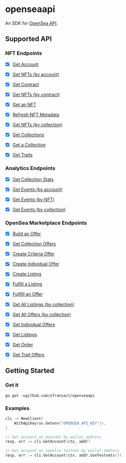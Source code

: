 # openseaapi

An SDK for [OpenSea API](https://docs.opensea.io/reference/api-overview).


## Supported API

### NFT Endpoints

- [x] [Get Account](https://docs.opensea.io/reference/get_account)
- [x] [Get NFTs (by account)](https://docs.opensea.io/reference/list_nfts_by_account)
- [x] [Get Contract](https://docs.opensea.io/reference/get_contract)
- [x] [Get NFTs (by contract)](https://docs.opensea.io/reference/list_nfts_by_contract)
- [x] [Get an NFT](https://docs.opensea.io/reference/get_nft)
- [x] [Refresh NFT Metadata](https://docs.opensea.io/reference/refresh_nft)
- [x] [Get NFTs (by collection)](https://docs.opensea.io/reference/list_nfts_by_collection)
- [x] [Get Collections](https://docs.opensea.io/reference/list_collections)
- [x] [Get a Collection](https://docs.opensea.io/reference/get_collection)
- [x] [Get Traits](https://docs.opensea.io/reference/get_traits)


### Analytics Endpoints

- [x] [Get Collection Stats](https://docs.opensea.io/reference/get_collection_stats)
- [x] [Get Events (by account)](https://docs.opensea.io/reference/list_events_by_account)
- [x] [Get Events (by NFT)](https://docs.opensea.io/reference/list_events_by_nft)
- [x] [Get Events (by collection)](https://docs.opensea.io/reference/list_events_by_collection)


### OpenSea Marketplace Endpoints

- [x] [Build an Offer](https://docs.opensea.io/reference/build_offer_v2)
- [x] [Get Collection Offers](https://docs.opensea.io/reference/get_collection_offers_v2)
- [x] [Create Criteria Offer](https://docs.opensea.io/reference/post_criteria_offer_v2)
- [x] [Create Individual Offer](https://docs.opensea.io/reference/post_offer)
- [x] [Create Listing](https://docs.opensea.io/reference/post_listing)
- [x] [Fulfill a Listing](https://docs.opensea.io/reference/generate_listing_fulfillment_data_v2)
- [x] [Fullfill an Offer](https://docs.opensea.io/reference/generate_offer_fulfillment_data_v2)
- [x] [Get All Listings (by collection)](https://docs.opensea.io/reference/get_all_listings_on_collection_v2)
- [x] [Get All Offers (by collection)](https://docs.opensea.io/reference/get_all_offers_on_collection_v2)
- [x] [Get Individual Offers](https://docs.opensea.io/reference/get_offers)
- [x] [Get Listings](https://docs.opensea.io/reference/get_listings)
- [x] [Get Order](https://docs.opensea.io/reference/get_order)
- [x] [Get Trait Offers](https://docs.opensea.io/reference/get_trait_offers_v2)


## Getting Started

### Get it

```shell
go get -ugithub.com/xTransact/openseaapi
```

### Examples

```go
cli := NewClient(
	WithApiKey(os.Getenv("OPENSEA_API_KEY")),
)

// Get account on mainnet by wallet address
resp, err := cli.GetAccount(ctx, addr)

// Get account on sepolia testnet by wallet address
resp, err := cli.GetAccount(ctx, addr,UseTestnets())
```
